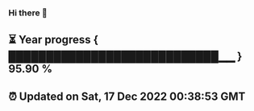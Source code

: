 ### Hi there 👋
⏳ Year progress { ████████████████████████████▁▁ } 95.90 %
---
⏰ Updated on Sat, 17 Dec 2022 00:38:53 GMT
---
